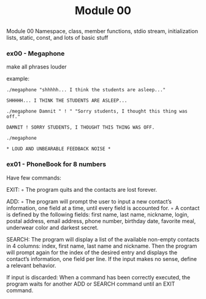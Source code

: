 # <p align=center> Module 00 </p>

Module 00
Namespace, class, member functions, stdio stream, initialization lists, static, const, and lots of basic stuff

### ex00 - Megaphone 

make all phrases louder

example:

```
./megaphone "shhhhh... I think the students are asleep..."

SHHHHH... I THINK THE STUDENTS ARE ASLEEP...

./megaphone Damnit " ! " "Sorry students, I thought this thing was off."

DAMNIT ! SORRY STUDENTS, I THOUGHT THIS THING WAS OFF.

./megaphone

* LOUD AND UNBEARABLE FEEDBACK NOISE *

```

### ex01 - PhoneBook for 8 numbers 

Have few commands: 

EXIT:
◦ The program quits and the contacts are lost forever.

ADD:
◦ The program will prompt the user to input a new contact’s information, one field at a time, until every field is accounted for.
◦ A contact is defined by the following fields: first name, last name, nickname, login, postal address, email address, phone number, birthday date, favorite meal, underwear color and darkest secret.

SEARCH:
The program will display a list of the available non-empty contacts in 4 columns: index, first name, last name and nickname. Then the program will prompt again for the index of the desired entry and
displays the contact’s information, one field per line. If the input makes no sense, define a relevant behavior.

If input is discarded:
When a command has been correctly executed, the program waits for another ADD or SEARCH command until an EXIT command.
